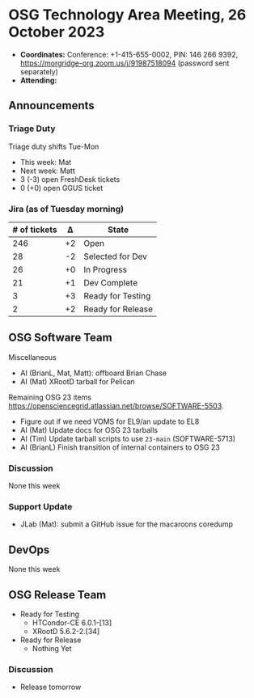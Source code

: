 # OSG Technology Area Meeting, 26 October 2023

-   **Coordinates:** Conference: +1-415-655-0002, PIN: 146 266 9392,
    <https://morgridge-org.zoom.us/j/91987518094> (password sent separately)
-   **Attending:**  

## Announcements

### Triage Duty

Triage duty shifts Tue-Mon

-   This week: Mat
-   Next week: Matt
-   3 (-3) open FreshDesk tickets
-   0 (+0) open GGUS ticket

### Jira (as of Tuesday morning)

| # of tickets | &Delta; | State             |
|--------------|---------|-------------------|
| 246          | +2      | Open              |
| 28           | -2      | Selected for Dev  |
| 26           | +0      | In Progress       |
| 21           | +1      | Dev Complete      |
| 3            | +3      | Ready for Testing |
| 2            | +2      | Ready for Release |

## OSG Software Team

Miscellaneous
-   AI (BrianL, Mat, Matt): offboard Brian Chase
-   AI (Mat) XRootD tarball for Pelican

Remaining OSG 23 items <https://opensciencegrid.atlassian.net/browse/SOFTWARE-5503>.
-   Figure out if we need VOMS for EL9/an update to EL8
-   AI (Mat) Update docs for OSG 23 tarballs
-   AI (Tim) Update tarball scripts to use `23-main` (SOFTWARE-5713)
-   AI (BrianL) Finish transition of internal containers to OSG 23

### Discussion

None this week

### Support Update

-   JLab (Mat): submit a GitHub issue for the macaroons coredump

## DevOps

None this week

## OSG Release Team

-   Ready for Testing
    -   HTCondor-CE 6.0.1-[13]
    -   XRootD 5.6.2-2.[34]
-   Ready for Release
    -   Nothing Yet
 
### Discussion

-   Release tomorrow

